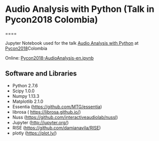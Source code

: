 # Audio Analysis with Python (Talk in Pycon2018 Colombia)
====

Jupyter Notebook used for the talk [Audio Analysis with Python](https://www.pycon.co/speakers/jose-ricardo-zapata/) at [Pycon2018](https://www.pycon.co/)Colombia

Online:
[Pycon2018-AudioAnalysis-en.ipynb](http://nbviewer.jupyter.org/github/JoseRZapata/Pycon2018Colombia/blob/master/Pycon2018-AudioAnalysis-en.ipynb)

Software and Libraries
---------------------
- Python 2.7.6
- Scipy 1.0.0
- Numpy 1.13.3
- Matplotlib 2.1.0
- Essentia (https://github.com/MTG/essentia)
- librosa ( https://librosa.github.io/)
- Nuss (https://github.com/interactiveaudiolab/nussl)
- Jupyter (http://jupyter.org/)
- RISE (https://github.com/damianavila/RISE) 
- plotly (https://plot.ly/)

